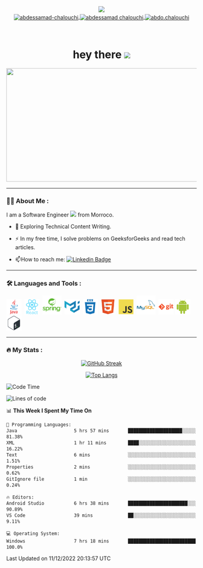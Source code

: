 <div id="header" align="center">
  <img src="https://media.giphy.com/media/M9gbBd9nbDrOTu1Mqx/giphy.gif" width="100"/>
  <div id="badges">
    <a href="https://linkedin.com/in/abdessamad-chalouchi-049655205" target="blank">
      <img align="center" src="https://raw.githubusercontent.com/rahuldkjain/github-profile-readme-generator/master/src/images/icons/Social/linked-in-alt.svg" alt="abdessamad-chalouchi" height="30" width="40" />
    </a>
    <a href="https://fb.com/profile.php?id=100085176870158" target="blank">
      <img align="center" src="https://raw.githubusercontent.com/rahuldkjain/github-profile-readme-generator/master/src/images/icons/Social/facebook.svg" alt="abdessamad chalouchi" height="30" width="40" />
    </a>
    <a href="https://instagram.com/abdo.chalouchi" target="blank">
      <img align="center" src="https://raw.githubusercontent.com/rahuldkjain/github-profile-readme-generator/master/src/images/icons/Social/instagram.svg" alt="abdo.chalouchi" height="30" width="40" />
    </a>
  </div>
  <br>
  <img src="https://komarev.com/ghpvc/?username=abdessamad-chalouchi&style=flat-square&color=blue" alt=""/>
  <h1>
    hey there
    <img src="https://media.giphy.com/media/hvRJCLFzcasrR4ia7z/giphy.gif" width="30px"/>
  </h1>
</div>
<div align="center">
  <img src="https://media.giphy.com/media/dWesBcTLavkZuG35MI/giphy.gif" width="600" height="300"/>
</div>
<hr>

### :woman_technologist: About Me :
I am a Software Engineer <img src="https://media.giphy.com/media/WUlplcMpOCEmTGBtBW/giphy.gif" width="30"> from Morroco.
<!-- :telescope: I’m working as a Software Engineer and contributing to frontend and backend for building web applications. --->
- :seedling: Exploring Technical Content Writing.

- :zap: In my free time, I solve problems on GeeksforGeeks and read tech articles.

- :mailbox:How to reach me: [![Linkedin Badge](https://img.shields.io/badge/-chalouchi-blue?style=flat&logo=Linkedin&logoColor=white)](https://linkedin.com/in/abdessamad-chalouchi-049655205)

---

### :hammer_and_wrench: Languages and Tools :
<div>
  <img src="https://github.com/devicons/devicon/blob/master/icons/java/java-original-wordmark.svg" title="Java" alt="Java" width="40" height="40"/>&nbsp;
  <img src="https://github.com/devicons/devicon/blob/master/icons/react/react-original-wordmark.svg" title="React" alt="React" width="40" height="40"/>&nbsp;
  <img src="https://github.com/devicons/devicon/blob/master/icons/spring/spring-original-wordmark.svg" title="Spring" alt="Spring" width="50" height="50"/>&nbsp;
  <img src="https://github.com/devicons/devicon/blob/master/icons/materialui/materialui-original.svg" title="Material UI" alt="Material UI" width="40" height="40"/>&nbsp;
  <img src="https://github.com/devicons/devicon/blob/master/icons/css3/css3-plain-wordmark.svg"  title="CSS3" alt="CSS" width="40" height="40"/>&nbsp;
  <img src="https://github.com/devicons/devicon/blob/master/icons/html5/html5-original.svg" title="HTML5" alt="HTML" width="40" height="40"/>&nbsp;
  <img src="https://github.com/devicons/devicon/blob/master/icons/javascript/javascript-original.svg" title="JavaScript" alt="JavaScript" width="40" height="40"/>&nbsp;
  <img src="https://github.com/devicons/devicon/blob/master/icons/mysql/mysql-original-wordmark.svg" title="MySQL"  alt="MySQL" width="50" height="50"/>&nbsp;
  <img src="https://github.com/devicons/devicon/blob/master/icons/git/git-plain-wordmark.svg" title="Git" **alt="Git" width="40" height="40"/>
  <img src="https://github.com/devicons/devicon/blob/master/icons/android/android-plain.svg" title="Android" alt="Android" width="40" height="40"/>&nbsp;
  <img src="https://github.com/devicons/devicon/blob/master/icons/bash/bash-original.svg" title="Bash" alt="Bash" width="40" height="40"/>&nbsp;
</div>

---

### :fire: My Stats :

<div align="center">
  
[![GitHub Streak](http://github-readme-streak-stats.herokuapp.com?user=abdessamad-chalouchi&theme=neon-dark&hide_border=true&border_radius=10)](https://git.io/streak-stats)

[![Top Langs](https://github-readme-stats.vercel.app/api/top-langs/?username=abdessamad-chalouchi&layout=compact&theme=vision-friendly-dark)](https://github.com/anuraghazra/github-readme-stats)
</div>

<!--START_SECTION:waka-->
![Code Time](http://img.shields.io/badge/Code%20Time-32%20hrs%2047%20mins-blue)

![Lines of code](https://img.shields.io/badge/From%20Hello%20World%20I%27ve%20Written-114%20Thousand%20lines%20of%20code-blue)

📊 **This Week I Spent My Time On** 

```text
💬 Programming Languages: 
Java                     5 hrs 57 mins       ████████████████████░░░░░   81.38% 
XML                      1 hr 11 mins        ████░░░░░░░░░░░░░░░░░░░░░   16.22% 
Text                     6 mins              ░░░░░░░░░░░░░░░░░░░░░░░░░   1.51% 
Properties               2 mins              ░░░░░░░░░░░░░░░░░░░░░░░░░   0.62% 
GitIgnore file           1 min               ░░░░░░░░░░░░░░░░░░░░░░░░░   0.24%

🔥 Editors: 
Android Studio           6 hrs 38 mins       ██████████████████████░░░   90.89% 
VS Code                  39 mins             ██░░░░░░░░░░░░░░░░░░░░░░░   9.11%

💻 Operating System: 
Windows                  7 hrs 18 mins       █████████████████████████   100.0%

```


 Last Updated on 11/12/2022 20:13:57 UTC
<!--END_SECTION:waka-->
